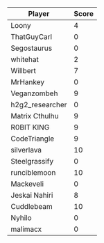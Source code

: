 | Player          | Score |
| --------------- | ----- |
| Loony           | 4     |
| ThatGuyCarl     | 0     |
| Segostaurus     | 0     |
| whitehat        | 2     |
| Willbert        | 7     |
| MrHankey        | 0     |
| Veganzombeh     | 9     |
| h2g2_researcher | 0     |
| Matrix Cthulhu  | 9     |
| R0BIT KING      | 9     |
| CodeTriangle    | 9     |
| silverlava      | 10    |
| Steelgrassify   | 0     |
| runciblemoon    | 10    |
| Mackeveli       | 0     |
| Jeskai Nahiri   | 8     |
| Cuddlebeam      | 10    |
| Nyhilo          | 0     |
| malimacx        | 0     |